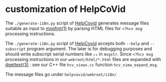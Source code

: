# customization of HelpCoVid

The `./generate-i18n.py` script of
[HelpCovid](https://github.com/bstarynk/helpcovid) generates message
files suitable as input to
[msgfmt(1)](http://man7.org/linux/man-pages/man1/msgfmt.1.html) by
parsing HTML files for `<?hcv msg` processing instructions.

The `./generate-i18n.py` script of
[HelpCovid](https://github.com/bstarynk/helpcovid) accepts both
`--help` and `--subscript` program argument. The later is for
debugging purposes and should write subscript serial numbers like `₀₆`
in `msgstr`. Since `<?hcv msg` processing instructions in our
`webroot/html/*.html` files are expanded with
[dgettext(3)](http://man7.org/linux/man-pages/man3/dgettext.3.html) :
see our C++ file `hcv_views.cc` function `hcv_view_expand_msg`.

The message files go under `helpcovid/webroot/i18n/` 
